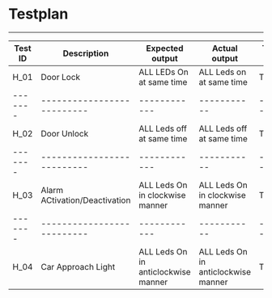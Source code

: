 # Testplan

-----------------------------------------------------------------------------------------------
| Test ID  |    Description                   | Expected output | Actual output | Type of test |
|-------|--------------------------|------------|-----------|-------|
|  H_01    | Door Lock |     ALL LEDs On at same time    |    ALL Leds on at same time    |   Technical  |
|-------|--------------------------|------------|-----------|-------|
|  H_02    | Door Unlock |      ALL Leds off at same time   |   ALL Leds off at same time    |   Technical  |
|-------|--------------------------|------------|-----------|-------|
|  H_03    | Alarm ACtivation/Deactivation|ALL Leds On in clockwise manner| ALL Leds On in clockwise manner  |   Technical  |
|-------|--------------------------|------------|-----------|-------|
|  H_04    | Car Approach Light |ALL Leds On in anticlockwise manner| ALL Leds On in anticlockwise manner |   Technical  |

